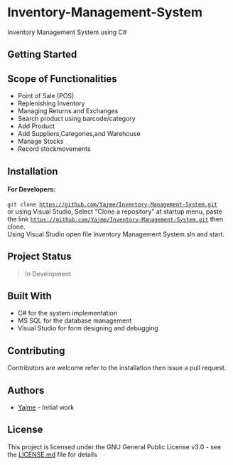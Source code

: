 # Inventory-Management-System
Inventory Management System using C# 


## Getting Started

<!--Description Here-->

## Scope of Functionalities
* Point of Sale (POS)
* Replenishing Inventory
* Managing Returns and Exchanges
* Search product using barcode/category
* Add Product
* Add Suppliers,Categories,and Warehouse
* Manage Stocks
* Record stockmovements
<!--Usage Here-->

## Installation
<!--Installation Here-->

#### For Developers:

<code>git clone https://github.com/Yajme/Inventory-Management-System.git</code> <br>
or using Visual Studio, Select "Clone a repository" at startup menu, paste the link <code>https://github.com/Yajme/Inventory-Management-System.git</code> then clone.
<br> Using Visual Studio open file Inventory Management System.sln and start.

## Project Status
> In Development
## Built With

* C# for the system implementation
* MS SQL for the database management
* Visual Studio for form designing and debugging
  

## Contributing
Contributors are welcome refer to the installation then issue a pull request.
## Authors
* [Yajme](https://github.com/Yajme) - Initial work
## License
This project is licensed under the GNU General Public License v3.0 - see the [LICENSE.md](https://github.com/Yajme/Inventory-Management-System/blob/main/LICENSE.md) file for details

